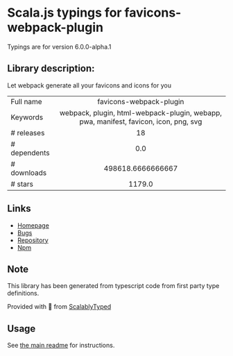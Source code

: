 
# Scala.js typings for favicons-webpack-plugin

Typings are for version 6.0.0-alpha.1

## Library description:
Let webpack generate all your favicons and icons for you

|                    |                 |
| ------------------ | :-------------: |
| Full name          | favicons-webpack-plugin |
| Keywords           | webpack, plugin, html-webpack-plugin, webapp, pwa, manifest, favicon, icon, png, svg |
| # releases         | 18 |
| # dependents       | 0.0 |
| # downloads        | 498618.6666666667 |
| # stars            | 1179.0 |

## Links
- [Homepage](https://github.com/jantimon/favicons-webpack-plugin)
- [Bugs](https://github.com/jantimon/favicons-webpack-plugin/issues)
- [Repository](https://github.com/jantimon/favicons-webpack-plugin)
- [Npm](https://www.npmjs.com/package/favicons-webpack-plugin)
    


## Note
This library has been generated from typescript code from first party type definitions.

Provided with :purple_heart: from [ScalablyTyped](https://github.com/oyvindberg/ScalablyTyped)

## Usage
See [the main readme](../../readme.md) for instructions.


